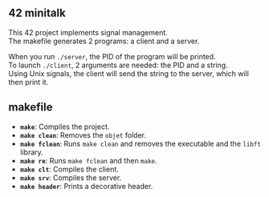## 42 minitalk

This 42 project implements signal management.  
The makefile generates 2 programs: a client and a server.

When you run `./server`, the PID of the program will be printed.  
To launch `./client`, 2 arguments are needed: the PID and a string.  
Using Unix signals, the client will send the string to the server, which will then print it.

## makefile
- **`make`**: Compiles the project.
- **`make clean`**: Removes the `objet` folder.
- **`make fclean`**: Runs `make clean` and removes the executable and the `libft` library.
- **`make re`**: Runs `make fclean` and then `make`.
- **`make clt`**: Compiles the client.
- **`make srv`**: Compiles the server.
- **`make header`**: Prints a decorative header.
